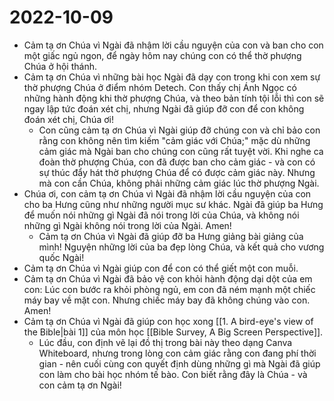 # 2022-10-09
- Cảm tạ ơn Chúa vì Ngài đã nhậm lời cầu nguyện của con và ban cho con một giấc ngủ ngon, để ngày hôm nay chúng con có thể thờ phượng Chúa ở hội thánh.
- Cảm tạ ơn Chúa vì những bài học Ngài đã dạy con trong khi con xem sự thờ phượng Chúa ở điểm nhóm Detech. Con thấy chị Ánh Ngọc có những hành động khi thờ phượng Chúa, và theo bản tính tội lỗi thì con sẽ ngay lập tức đoán xét chị, nhưng Ngài đã giúp đỡ con để con không đoán xét chị, Chúa ơi!
	- Con cũng cảm tạ ơn Chúa vì Ngài giúp đỡ chúng con và chỉ bảo con rằng con không nên tìm kiếm "cảm giác với Chúa;" mặc dù những cảm giác mà Ngài ban cho chúng con cũng rất tuyệt vời. Khi nghe ca đoàn thờ phượng Chúa, con đã được ban cho cảm giác - và con có sự thúc đẩy hát thờ phượng Chúa để có được cảm giác này. Nhưng mà con cần Chúa, không phải những cảm giác lúc thờ phượng Ngài.
- Chúa ơi, con cảm tạ ơn Chúa vì Ngài đã nhậm lời cầu nguyện của con cho ba Hưng cũng như những người mục sư khác. Ngài đã giúp ba Hưng để muốn nói những gì Ngài đã nói trong lời của Chúa, và không nói những gì Ngài không nói trong lời của Ngài. Amen!
	- Cảm tạ ơn Chúa vì Ngài đã giúp đỡ ba Hưng giảng bài giảng của mình! Nguyện những lời của ba đẹp lòng Chúa, và kết quả cho vương quốc Ngài!
- Cảm tạ ơn Chúa vì Ngài giúp con để con có thể giết một con muỗi.
- Cảm tạ ơn Chúa vì Ngài đã bảo vệ con khỏi hành động dại dột của em con: Lúc con bước ra khỏi phòng ngủ, em con đã ném mạnh một chiếc máy bay về mặt con. Nhưng chiếc máy bay đã không chúng vào con. Amen!
- Cảm tạ ơn Chúa vì Ngài đã giúp con học xong [[1. A bird-eye's view of the Bible|bài 1]] của môn học [[Bible Survey, A Big Screen Perspective]].
	- Lúc đầu, con định vẽ lại đồ thị trong bài này theo dạng Canva Whiteboard, nhưng trong lòng con cảm giác rằng con đang phí thời gian - nên cuối cùng con quyết định dùng những gì mà Ngài đã giúp con làm cho bài học nhóm tế bào. Con biết rằng đây là Chúa - và con cảm tạ ơn Ngài!